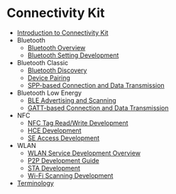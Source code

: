 # Connectivity Kit<!--connectivity-kit-->

- [Introduction to Connectivity Kit](connectivity-kit-intro.md)
- Bluetooth<!--bluetooth-->
  - [Bluetooth Overview](bluetooth/bluetooth-overview.md)
  - [Bluetooth Setting Development](bluetooth/br-development-guide.md)
- Bluetooth Classic<!--bluetooth-br-->
  - [Bluetooth Discovery](bluetooth/br-discovery-development-guide.md)
  - [Device Pairing](bluetooth/br-pair-device-development-guide.md)
  - [SPP-based Connection and Data Transmission](bluetooth/spp-development-guide.md)
- Bluetooth Low Energy<!--bluetooth-ble-->
  - [BLE Advertising and Scanning](bluetooth/ble-development-guide.md)
  - [GATT-based Connection and Data Transmission](bluetooth/gatt-development-guide.md)
- NFC<!--nfc-->
  - [NFC Tag Read/Write Development](nfc/nfc-tag-access-guide.md)
  - [HCE Development](nfc/nfc-hce-guide.md)
  - [SE Access Development](nfc/nfc-se-access-guide.md)
- WLAN<!--wlan-->
  - [WLAN Service Development Overview](wlan/wlan-overview.md)
  - [P2P Development Guide](wlan/p2p-development-guide.md)
  - [STA Development](wlan/sta-development-guide.md)
  - [Wi-Fi Scanning Development](wlan/scan-development-guide.md)
- [Terminology](terminology.md)
